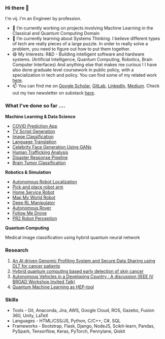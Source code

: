 ### Hi there 👋

I'm vij. I'm an Engineer by profession.

- 🔭 I’m currently working on projects involving Machine Learning in the Classical and Quantum Computing Domain
- 🌱 I’m currently learning about Systems Thinking. I believe different types of tech are really pieces of a large puzzle. In order to really solve a problem, you need to figure out how to put them together. 
- 😄 My Interests: R&D - Building intelligent software and hardware systems. (Artificial Intelligence, Quantum Computing, Robotics, Brain Computer Interfaces) And anything else that makes me curious ! I have also done graduate level coursework in public policy, with a specialization in tech and policy. You can find some of my related work [here](https://oneeclectic.substack.com/). 
- 📫 You can find me on [Google Scholar](https://scholar.google.com/citations?user=K_ST0dMAAAAJ&hl=en), [GitLab](https://gitlab.com/users/vijpandaturtle), [LinkedIn](https://www.linkedin.com/in/vijayasriiyer), [Medium](https://vijayasriiyer.medium.com/). Check out my two newsletter on substack [here](https://oneeclectic.substack.com/).

### What I've done so far ....

**Machine Learning & Data Science**

- [COVID Prediction App](https://github.com/vijpandaturtle/covid-voice)
- [TV Script Generation](https://github.com/vijpandaturtle/TV-script-generator)
- [Image Classification](https://github.com/vijpandaturtle/facial-expressions)
- [Language Translation](https://github.com/vijpandaturtle/deep-language-translate)
- [Celebrity Face Generation Using GANs](https://github.com/vijpandaturtle/face-generator-GAN)
- [Human Trafficking Analysis](https://github.com/vijpandaturtle/trafficking-analysis) 
- [Disaster Response Pipeline](https://github.com/vijpandaturtle/disaster-response-pipeline)
- [Brain Tumor Classification](https://github.com/vijpandaturtle/brain-tumor-classification)
 
**Robotics & Simulation** 

- [Autonomous Robot Localization](https://github.com/vijpandaturtle/where_am_i)
- [Pick and place robot arm](https://github.com/vijpandaturtle/robotic-arm-pick-and-place)
- [Home Service Robot](https://github.com/vijpandaturtle/home_service_bot)
- [Map My World Robot](https://github.com/vijpandaturtle/map_my_world)
- [Deep RL Manipulator](https://github.com/vijpandaturtle/deepRL-manipulator)
- [Autonomous Rover](https://github.com/vijpandaturtle/search-sample-return)
- [Follow Me Drone](https://github.com/vijpandaturtle/Follow-me-drone)
- [PR2 Robot Perception](https://github.com/vijpandaturtle/pr2-perception3d)

**Quantum Computing**

Medical image classification using hybrid quantum neural network


### Research
1. [An AI driven Genomic Profiling System and Secure Data Sharing using DLT for cancer patients](https://ieeexplore.ieee.org/document/8973020)
2. [ Hybrid quantum computing based early detection of skin cancer](http://url310.tandfonline.com/ls/click?upn=odl8Fji2pFaByYDqV3bjGMQo8st9of2228V6AcSFNq3t86qU90pAx-2BEad4OTI0D6sA8oPQ2ZJVN1dPO1Q92cT6uWsFVqYLU9dH3TFkv4UY4-3D49wq_cjuZS4RWd2rmllHwS-2Fk374ljvjO-2BEFqm2bq82rNzqflM6Fj0JXxMFPeu33bkyrBUkQ8mqGq1GwPxmf52s817qGRbMvzCupCUtE6lNIaCeBDOxKg0sZpi1VUUJGtfP73KafLwbR-2Bp-2BSpUcR77BhZ2ln7Gzir3eEcfMSXVpJ1M1-2BdH-2F-2BKteIJZoPmKUQZ2SDagtVOhYq1iBXEIBHNRnbwvAY02VJ6LST1BiMg29Qx-2BLC-2FUzCk81-2Bt1Gaqg-2FjNwsfFWxJOc9MahaeYJXmPjib8Mc-2B004uQRk-2BGsm583o6Qho2o-3D)
3. [Autonomous Vehicles in a Developing Country : A discussion (IEEE IV BROAD Workshop Invited Talk)](https://docs.google.com/presentation/d/e/2PACX-1vTaJWo33Ew_ut4brWYmXTA2xTBvmiM7lc1S38E4lvdtrnYpkYHm0JI7oOXwRheOBeJ006oXHZ_rXVT2/pub?start=false&loop=false&delayms=3000&slide=id.g9557a19c5a_1_444)
4. [Quantum Machine Learning as HEP-tool](https://jaorduz.github.io/talks/2020-07-09-talk-1)

### Skills
- Tools - Git, Anaconda, Jira, AWS, Google Cloud, ROS, Gazebo, Fusion 360, Unity, LaTeX
- Languages - HTML/CSS/JS, Python, C/C++, C#, SQL
- Frameworks - Bootstrap, Flask, Django, NodeJS, Scikit-learn, Pandas, PySpark, Tensorflow, Keras, PyTorch, Pennylane, Qiskit


<!-- | Machine Learning and Data Science |  |
| --- | ---- |
| [COVID Prediction App](https://github.com/vijpandaturtle/covid-voice) | 
| [TV Script Generation](https://github.com/vijpandaturtle/TV-script-generator) | 
| [Image Classification](https://github.com/vijpandaturtle/facial-expressions)| -->
